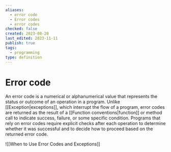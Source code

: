 ```yaml
---
aliases:
  - error code
  - Error codes
  - error codes
checked: false
created: 2023-08-20
last_edited: 2023-11-11
publish: true
tags:
  - programming
type: definition
---
```

# Error code

An error code is a numerical or alphanumerical value that represents the status or outcome of an operation in a program. Unlike [[Exception|exceptions]], which interrupt the flow of a program, error codes are returned as the result of a [[Function conventions|function]] or method call to indicate success, failure, or some specific condition. Programs that rely on error codes require explicit checks after each operation to determine whether it was successful and to decide how to proceed based on the returned error code.

![[When to Use Error Codes and Exceptions]]
